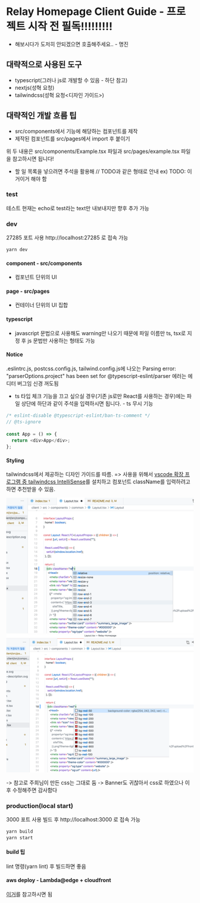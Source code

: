 # Relay Homepage Client Guide - 프로젝트 시작 전 필독!!!!!!!!!

- 해보시다가 도저히 안되겠으면 호출해주세요.. - 명진

## 대략적으로 사용된 도구

- typescript(그러나 js로 개발할 수 있음 - 하단 참고)
- nextjs(성혁 요청<SSR>)
- tailwindcss(성혁 요청<디자인 가이드>)

## 대략적인 개발 흐름 팁

- src/components에서 기능에 해당하는 컴포넌트를 제작
- 제작된 컴포넌트를 src/pages에서 import 후 붙이기

위 두 내용은 src/components/Example.tsx 파일과 src/pages/example.tsx 파일을 참고하시면 됩니다!

- 할 일 목록을 넣으려면 주석을 활용해 // TODO과 같은 형태로 안내 ex) TODO: 이거이거 해야 함

### test

테스트 현재는 echo로 test라는 text만 내보내지만 향후 추가 가능

### dev

27285 포트 사용
http://localhost:27285 로 접속 가능

```sh
yarn dev
```

#### component - src/components

- 컴포넌트 단위의 UI

#### page - src/pages

- 컨테이너 단위의 UI 집합

#### typescript

- javascript 문법으로 사용해도 warning만 나오기 때문에 파일 이름만 ts, tsx로 지정 후 js 문법만 사용하는 형태도 가능

#### Notice

.eslintrc.js, postcss.config.js, tailwind.config.js에 나오는 Parsing error: "parserOptions.project" has been set for @typescript-eslint/parser 에러는 에디터 버그임 신경 꺼도됨

- ts 타입 체크 기능을 끄고 싶으실 경우(기존 js로만 React를 사용하는 경우)에는 파일 상단에 하단과 같이 주석을 입력하시면 됩니다. - ts 무시 기능

```typescript
/* eslint-disable @typescript-eslint/ban-ts-comment */
// @ts-ignore

const App = () => {
  return <div>App</div>;
};
```

#### Styling

tailwindcss에서 제공하는 디자인 가이드를 따름. => 사용을 위해서 [vscode 확장 프로그램 중 tailwindcss IntelliSense](https://marketplace.visualstudio.com/items?itemName=bradlc.vscode-tailwindcss)를 설치하고 컴포넌트 className를 입력하려고 하면 추천받을 수 있음.

![tailwind-guide1](./public/images/tailwind-guide1.png)
![tailwind-guide2](./public/images/tailwind-guide2.png)

-> 참고로 주희님이 만든 css는 그대로 둠
-> Banner도 귀찮아서 css로 하였으나 이후 수정해주면 감사함다

### production(local start)

3000 포트 사용
빌드 후 http://localhost:3000 로 접속 가능

```sh
yarn build
yarn start
```

#### build 팁

lint 명령(yarn lint) 후 빌드하면 좋음

#### aws deploy - Lambda@edge + cloudfront

[이거](https://falsy.me/%EC%83%88%EB%A1%9C%EC%9A%B4-%EB%B2%84%EC%A0%84-serverless-framework%EB%A5%BC-%EC%82%AC%EC%9A%A9%ED%95%98%EC%97%AC-nextjs-%ED%94%84%EB%A1%9C%EC%A0%9D%ED%8A%B8%EB%A5%BC-aws-lambda%EB%A5%BC-%ED%86%B5/)를 참고하시면 됨
